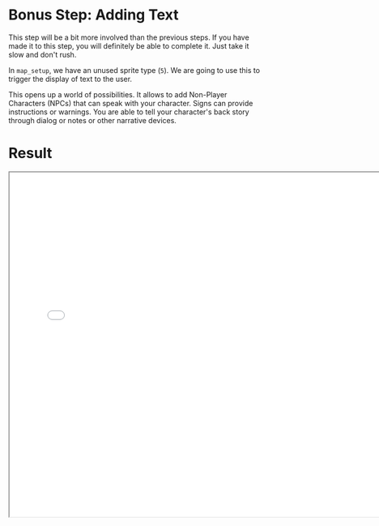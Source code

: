 # Bonus Step: Adding Text
This step will be a bit more involved than the previous steps. If you have
made it to this step, you will definitely be able to complete it. Just take
it slow and don't rush.

In `map_setup`, we have an unused sprite type (`5`). We are going to use this
to trigger the display of text to the user.

This opens up a world of possibilities. It allows to add Non-Player Characters
(NPCs) that can speak with your character. Signs can provide instructions or
warnings. You are able to tell your character's back story through dialog or notes or other narrative devices.

# Result
<iframe width="750px" height="680px" src="./adventuregame_bonus_step_text.html"></iframe>

